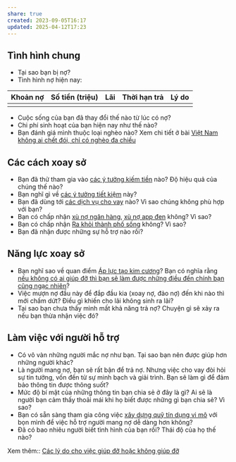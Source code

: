 ```yaml
---
share: true
created: 2023-09-05T16:17
updated: 2025-04-12T17:23
---
```

## Tình hình chung
- Tại sao bạn bị nợ? 
- Tình hình nợ hiện nay:

| Khoản nợ | Số tiền (triệu) | Lãi | Thời hạn trả | Lý do |
| -------- | --------------- | --- | ------------ | ----- |
|          |                 |     |              |       |

- Cuộc sống của bạn đã thay đổi thế nào từ lúc có nợ?
- Chi phí sinh hoạt của bạn hiện nay như thế nào?
- Bạn đánh giá mình thuộc loại nghèo nào? Xem chi tiết ở bài [Việt Nam không ai chết đói, chỉ có nghèo đa chiều](../../%E2%9A%A1Hi%E1%BB%83u%20bi%E1%BA%BFt%20s%C3%A2u/Ph%C3%A1t%20tri%E1%BB%83n%20b%E1%BB%81n%20v%E1%BB%AFng/H%E1%BB%97%20tr%E1%BB%A3%20ng%C6%B0%E1%BB%9Di%20y%E1%BA%BFu%20th%E1%BA%BF/Ng%C6%B0%E1%BB%9Di%20ngh%C3%A8o/Vi%E1%BB%87t%20Nam%20kh%C3%B4ng%20ai%20ch%E1%BA%BFt%20%C4%91%C3%B3i,%20ch%E1%BB%89%20c%C3%B3%20ngh%C3%A8o%20%C4%91a%20chi%E1%BB%81u.md)

## Các cách xoay sở
- Bạn đã thử tham gia vào [các ý tưởng kiếm tiền](../../%F0%9F%93%9CT%C3%A0i%20nguy%C3%AAn/%C3%9D%20t%C6%B0%E1%BB%9Fng%20ki%E1%BA%BFm%20ti%E1%BB%81n/3%20%C3%9D%20t%C6%B0%E1%BB%9Fng/index.md) nào? Độ hiệu quả của chúng thế nào?
- Bạn nghĩ gì về [các ý tưởng tiết kiệm](../../%F0%9F%93%9CT%C3%A0i%20nguy%C3%AAn/%C3%9D%20t%C6%B0%E1%BB%9Fng%20ti%E1%BA%BFt%20ki%E1%BB%87m.md) này?
- Bạn đã dùng tới [các dịch vụ cho vay](../../%F0%9F%93%9CT%C3%A0i%20nguy%C3%AAn/C%C3%A1c%20d%E1%BB%8Bch%20v%E1%BB%A5%20cho%20vay.md) nào? Vì sao chúng không phù hợp với bạn?
- Bạn có chấp nhận [xù nợ ngân hàng](./T%C3%A0i%20li%E1%BB%87u/X%C3%B9%20n%E1%BB%A3%20ng%C3%A2n%20h%C3%A0ng.md), [xù nợ app đen](./T%C3%A0i%20li%E1%BB%87u/X%C3%B9%20n%E1%BB%A3%20app%20%C4%91en.md) không? Vì sao?
- Bạn có chấp nhận [Ra khỏi thành phố sống](./T%C3%A0i%20li%E1%BB%87u/Ni%E1%BB%81m%20tin/Ra%20kh%E1%BB%8Fi%20th%C3%A0nh%20ph%E1%BB%91%20s%E1%BB%91ng.md) không? Vì sao?
- Bạn đã nhận được những sự hỗ trợ nào rồi?

## Năng lực xoay sở
- Bạn nghĩ sao về quan điểm [Áp lực tạo kim cương](../../%F0%9F%93%9CT%C3%A0i%20nguy%C3%AAn/Ni%E1%BB%81m%20tin,%20di%E1%BB%85n%20ng%C3%B4n/Th%C3%A1ch%20th%E1%BB%A9c,%20%C4%91am%20m%C3%AA/%C3%81p%20l%E1%BB%B1c%20t%E1%BA%A1o%20kim%20c%C6%B0%C6%A1ng.md)? Bạn có nghĩa rằng [nếu không có ai giúp đỡ thì bạn sẽ làm được những điều đến chính bạn cũng ngạc nhiên](../../%F0%9F%93%9CT%C3%A0i%20nguy%C3%AAn/Ni%E1%BB%81m%20tin,%20di%E1%BB%85n%20ng%C3%B4n/Th%C3%A1ch%20th%E1%BB%A9c,%20%C4%91am%20m%C3%AA/Con%20ng%C6%B0%E1%BB%9Di%20th%C6%B0%E1%BB%9Dng%20kh%C3%B4ng%20bi%E1%BA%BFt%20%C4%91%C6%B0%E1%BB%A3c%20n%C4%83ng%20l%E1%BB%B1c%20c%E1%BB%A7a%20m%C3%ACnh.%20Khi%20b%E1%BB%8B%20%C3%A9p%20v%C3%A0o%20%C4%91%C6%B0%E1%BB%9Dng%20c%C3%B9ng%20h%E1%BB%8D%20s%E1%BA%BD%20l%C3%A0m%20%C4%91%C6%B0%E1%BB%A3c%20nh%E1%BB%AFng%20%C4%91i%E1%BB%81u%20%C4%91%E1%BA%BFn%20ch%C3%ADnh%20h%E1%BB%8D%20c%C5%A9ng%20ng%E1%BA%A1c%20nhi%C3%AAn.md)?
- Việc mượn nợ đầu này để đắp đầu kia (xoay nợ, đảo nợ) đến khi nào thì mới chấm dứt? Điều gì khiến cho lãi không sinh ra lãi?
- Tại sao bạn chưa thấy mình mất khả năng trả nợ? Chuyện gì sẽ xảy ra nếu bạn thừa nhận việc đó?

## Làm việc với người hỗ trợ
- Có vô vàn những người mắc nợ như bạn. Tại sao bạn nên được giúp hơn những người khác?
- Là người mang nợ, bạn sẽ rất bận để trả nợ. Nhưng việc cho vay đòi hỏi sự tin tưởng, vốn đến từ sự minh bạch và giải trình. Bạn sẽ làm gì để đảm bảo thông tin được thông suốt?
- Mức độ bí mật của những thông tin bạn chia sẻ ở đây là gì? Ai sẽ là người bạn cảm thấy thoải mái khi họ biết được những gì bạn chia sẻ? Vì sao?
- Bạn có sẵn sàng tham gia công việc [xây dựng quỹ tín dụng vi mô](./C%C3%B4ng%20vi%E1%BB%87c/Huy%20%C4%91%E1%BB%99ng%20ngu%E1%BB%93n%20ti%E1%BB%81n%20nh%C3%A0n%20r%E1%BB%97i.md) với bọn mình để việc hỗ trợ người mang nợ dễ dàng hơn không?
- Đã có bao nhiêu người biết tình hình của bạn rồi? Thái độ của họ thế nào? 

Xem thêm:: [Các lý do cho việc giúp đỡ hoặc không giúp đỡ](./T%C3%A0i%20li%E1%BB%87u/Ni%E1%BB%81m%20tin/C%C3%A1c%20l%C3%BD%20do%20cho%20vi%E1%BB%87c%20gi%C3%BAp%20%C4%91%E1%BB%A1%20ho%E1%BA%B7c%20kh%C3%B4ng%20gi%C3%BAp%20%C4%91%E1%BB%A1.md)